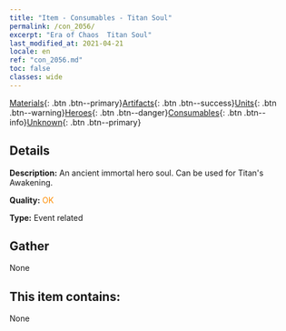 ```yaml
---
title: "Item - Consumables - Titan Soul"
permalink: /con_2056/
excerpt: "Era of Chaos  Titan Soul"
last_modified_at: 2021-04-21
locale: en
ref: "con_2056.md"
toc: false
classes: wide
---
```

 [Materials](/Items/){: .btn .btn--primary}[Artifacts](/Items/Artifacts/){: .btn .btn--success}[Units](/Items/Units/){: .btn .btn--warning}[Heroes](/Items/Heroes/){: .btn .btn--danger}[Consumables](/Items/Consumables/){: .btn .btn--info}[Unknown](/Items/Unknown/){: .btn .btn--primary}

## Details
 **Description:** An ancient immortal hero soul. Can be used for Titan's Awakening.

 **Quality:** <span style="color: #FF8C00">OK</span>

 **Type:** Event related

## Gather

  None

## This item contains:

  None


